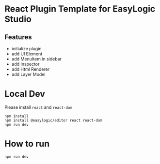 # React Plugin Template for EasyLogic Studio 

## Features 

* initialize plugin 
* add UI Element 
* add MenuItem in sidebar 
* add Inspector 
* add Html Renderer 
* add Layer Model 

# Local Dev 

Please install `react` and `react-dom`

```
npm install
npm install @easylogic/editor react react-dom
npm run dev 
```

# How to run

```js
npm run dev 
```
